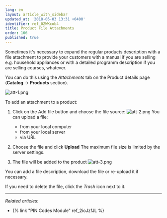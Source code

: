 ```yaml
---
lang: en
layout: article_with_sidebar
updated_at: '2018-05-03 13:31 +0400'
identifier: ref_0ZWKcob4
title: Product File Attachments
order: 166
published: true
---
```

Sometimes it's necessary to expand the regular products description with a file attachment to provide your customers with a manual if you are selling e.g. household appliances or with a detailed programm description if you are selling courses, whatever.

You can do this using the _Attachments_ tab on the Product details page (**Catalog** -> **Products** section). 

![att-1.png]({{site.baseurl}}/attachments/ref_0ZWKcob4/att-1.png)

To add an attachment to a product:

1. Click on the Add file button and choose the file source:
   ![att-2.png]({{site.baseurl}}/attachments/ref_0ZWKcob4/att-2.png)
    You can upload a file:
    * from your local computer 
    * from your local server
    * via URL

2. Choose the file and click **Upload**
  The maximum file size is limited by the server settings.

3. The file will be added to the product
   ![att-3.png]({{site.baseurl}}/attachments/ref_0ZWKcob4/att-3.png)
  
  You can add a file description, download the file or re-upload it if necessary. 
  
  If you need to delete the file, click the _Trash_ icon next to it.
  
  --------------------------
  
  _Related articles_:
  * {% link "PIN Codes Module" ref_2ioJzfJL %}
